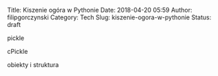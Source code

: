 Title: Kiszenie ogóra w Pythonie
Date: 2018-04-20 05:59
Author: filipgorczynski
Category: Tech
Slug: kiszenie-ogora-w-pythonie
Status: draft

pickle

cPickle

obiekty i struktura
